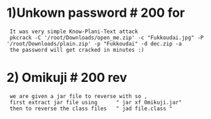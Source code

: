 # 1)Unkown password # 200 for
     It was very simple Know-Plani-Text attack 
     pkcrack -C '/root/Downloads/open_me.zip' -c "Fukkoudai.jpg" -P '/root/Downloads/plain.zip' -p "Fukkoudai" -d dec.zip -a
     the password will get cracked in minutes :)
# 2) Omikuji # 200 rev
     we are given a jar file to reverse with so , 
     first extract jar file using      " jar xf Omikuji.jar"
     then to reverse the class files   " jad file.class "
     
  
